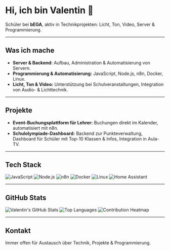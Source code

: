# Hi, ich bin Valentin 👋

Schüler bei **bEGA**, aktiv in Technikprojekten: Licht, Ton, Video, Server & Programmierung.  

---

## Was ich mache
- **Server & Backend:** Aufbau, Administration & Automatisierung von Servern.  
- **Programmierung & Automatisierung:** JavaScript, Node.js, n8n, Docker, Linux.  
- **Licht, Ton & Video:** Unterstützung bei Schulveranstaltungen, Integration von Audio- & Lichttechnik.

---

## Projekte
- **Event-Buchungsplattform für Lehrer:** Buchungen direkt im Kalender, automatisiert mit n8n.  
- **Schulolympiade-Dashboard:** Backend zur Punkteverwaltung, Dashboard für Schüler mit Top-10 Klassen & Infos, Integration in Aula-TV.

---

## Tech Stack
![JavaScript](https://img.shields.io/badge/JavaScript-F7DF1E?style=for-the-badge&logo=javascript&logoColor=black)
![Node.js](https://img.shields.io/badge/Node.js-339933?style=for-the-badge&logo=node.js&logoColor=white)
![n8n](https://img.shields.io/badge/n8n-FF3E00?style=for-the-badge&logo=n8n&logoColor=white)
![Docker](https://img.shields.io/badge/Docker-2496ED?style=for-the-badge&logo=docker&logoColor=white)
![Linux](https://img.shields.io/badge/Linux-FCC624?style=for-the-badge&logo=linux&logoColor=black)
![Home Assistant](https://img.shields.io/badge/home%20assistant-%2341BDF5.svg?style=for-the-badge&logo=home-assistant&logoColor=white)

---

## GitHub Stats
![Valentin's GitHub Stats](https://github-readme-stats.vercel.app/api?username=valentin-bln&show_icons=true&hide_title=false&count_private=true&theme=radical)
![Top Languages](https://github-readme-stats.vercel.app/api/top-langs/?username=valentin-bln&layout=compact&theme=radical)
![Contribution Heatmap](https://activity-graph.herokuapp.com/graph?username=valentin-bln&theme=react-dark&hide_border=true)

---

## Kontakt
Immer offen für Austausch über Technik, Projekte & Programmierung.
